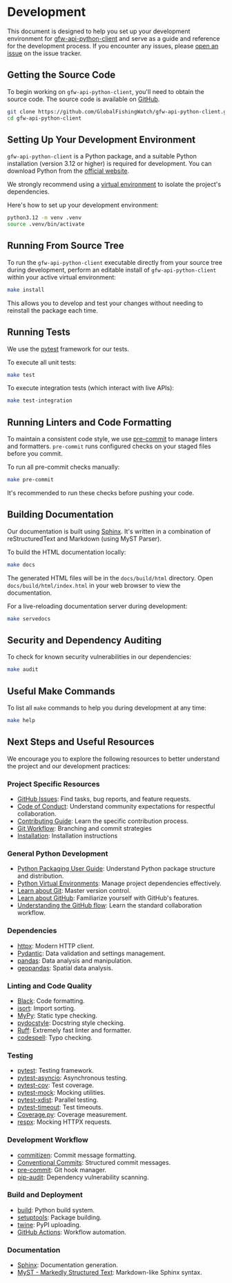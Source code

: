 # Development

This document is designed to help you set up your development environment for [gfw-api-python-client](https://github.com/GlobalFishingWatch/gfw-api-python-client) and serve as a guide and reference for the development process. If you encounter any issues, please [open an issue](https://github.com/GlobalFishingWatch/gfw-api-python-client/issues) on the issue tracker.

## Getting the Source Code

To begin working on `gfw-api-python-client`, you'll need to obtain the source code. The source code is available on [GitHub](https://github.com/GlobalFishingWatch/gfw-api-python-client).

```bash
git clone https://github.com/GlobalFishingWatch/gfw-api-python-client.git
cd gfw-api-python-client
```

## Setting Up Your Development Environment

`gfw-api-python-client` is a Python package, and a suitable Python installation (version 3.12 or higher) is required for development. You can download Python from the [official website](https://www.python.org/downloads/).

We strongly recommend using a [virtual environment](https://docs.python.org/3/tutorial/venv.html) to isolate the project's dependencies.

Here's how to set up your development environment:

```bash
python3.12 -m venv .venv
source .venv/bin/activate
```

## Running From Source Tree

To run the `gfw-api-python-client` executable directly from your source tree during development, perform an editable install of `gfw-api-python-client` within your active virtual environment:

```bash
make install
```

This allows you to develop and test your changes without needing to reinstall the package each time.

## Running Tests

We use the [pytest](https://pypi.org/project/pytest/) framework for our tests.

To execute all unit tests:

```bash
make test
```

To execute integration tests (which interact with live APIs):

```bash
make test-integration
```

## Running Linters and Code Formatting

To maintain a consistent code style, we use [pre-commit](https://pre-commit.com/) to manage linters and formatters. `pre-commit` runs configured checks on your staged files before you commit.

To run all pre-commit checks manually:

```bash
make pre-commit
```

It's recommended to run these checks before pushing your code.

## Building Documentation

Our documentation is built using [Sphinx](https://www.sphinx-doc.org/en/master/). It's written in a combination of reStructuredText and Markdown (using MyST Parser).

To build the HTML documentation locally:

```bash
make docs
```

The generated HTML files will be in the `docs/build/html` directory. Open `docs/build/html/index.html` in your web browser to view the documentation.

For a live-reloading documentation server during development:

```bash
make servedocs
```

## Security and Dependency Auditing

To check for known security vulnerabilities in our dependencies:

```bash
make audit
```

## Useful Make Commands

To list all `make` commands to help you during development at any time:

```bash
make help
```


## Next Steps and Useful Resources

We encourage you to explore the following resources to better understand the project and our development practices:

### Project Specific Resources

- [GitHub Issues](https://github.com/GlobalFishingWatch/gfw-api-python-client/issues): Find tasks, bug reports, and feature requests.
- [Code of Conduct](https://github.com/GlobalFishingWatch/gfw-api-python-client/blob/develop/CODE_OF_CONDUCT.md): Understand community expectations for respectful collaboration.
- [Contributing Guide](https://github.com/GlobalFishingWatch/gfw-api-python-client/blob/develop/CONTRIBUTING.md): Learn the specific contribution process.
- [Git Workflow](https://github.com/GlobalFishingWatch/gfw-api-python-client/blob/develop/GIT_WORKFLOW.md): Branching and commit strategies
- [Installation](https://github.com/GlobalFishingWatch/gfw-api-python-client/blob/develop/INSTALLATION.md): Installation instructions

### General Python Development

- [Python Packaging User Guide](https://packaging.python.org/en/latest/): Understand Python package structure and distribution.
- [Python Virtual Environments](https://docs.python.org/3/tutorial/venv.html): Manage project dependencies effectively.
- [Learn about Git](https://docs.github.com/en/get-started/using-git/about-git): Master version control.
- [Learn about GitHub](https://docs.github.com/en/get-started/start-your-journey/hello-world): Familiarize yourself with GitHub's features.
- [Understanding the GitHub flow](https://docs.github.com/en/get-started/using-github/github-flow): Learn the standard collaboration workflow.

### Dependencies

- [httpx](https://www.python-httpx.org/): Modern HTTP client.
- [Pydantic](https://docs.pydantic.dev/latest/): Data validation and settings management.
- [pandas](https://pandas.pydata.org/docs/): Data analysis and manipulation.
- [geopandas](https://geopandas.org/en/stable/): Spatial data analysis.

### Linting and Code Quality

- [Black](https://black.readthedocs.io/en/stable/): Code formatting.
- [isort](https://pycqa.github.io/isort/): Import sorting.
- [MyPy](https://mypy.readthedocs.io/en/stable/): Static type checking.
- [pydocstyle](http://www.pydocstyle.org/en/stable/): Docstring style checking.
- [Ruff](https://docs.astral.sh/ruff/): Extremely fast linter and formatter.
- [codespell](https://github.com/codespell-project/codespell): Typo checking.

### Testing

- [pytest](https://docs.pytest.org/en/stable/): Testing framework.
- [pytest-asyncio](https://pytest-asyncio.readthedocs.io/en/stable/): Asynchronous testing.
- [pytest-cov](https://pytest-cov.readthedocs.io/en/latest/): Test coverage.
- [pytest-mock](https://pytest-mock.readthedocs.io/en/stable/): Mocking utilities.
- [pytest-xdist](https://pytest-xdist.readthedocs.io/en/stable/): Parallel testing.
- [pytest-timeout](https://pypi.org/project/pytest-timeout/): Test timeouts.
- [Coverage.py](https://coverage.readthedocs.io/en/stable/): Coverage measurement.
- [respx](https://lundberg.github.io/respx/): Mocking HTTPX requests.

### Development Workflow

- [commitizen](https://commitizen-tools.github.io/commitizen/): Commit message formatting.
- [Conventional Commits](https://www.conventionalcommits.org/en/v1.0.0/): Structured commit messages.
- [pre-commit](https://pre-commit.com/): Git hook manager.
- [pip-audit](https://pypi.org/project/pip-audit/): Dependency vulnerability scanning.

### Build and Deployment

- [build](https://pypa-build.readthedocs.io/en/stable/): Python build system.
- [setuptools](https://setuptools.pypa.io/en/latest/): Package building.
- [twine](https://twine.readthedocs.io/en/stable/): PyPI uploading.
- [GitHub Actions](https://docs.github.com/en/actions): Workflow automation.

### Documentation

- [Sphinx](https://www.sphinx-doc.org/en/master/): Documentation generation.
- [MyST - Markedly Structured Text](https://myst-parser.readthedocs.io/en/latest/): Markdown-like Sphinx syntax.
